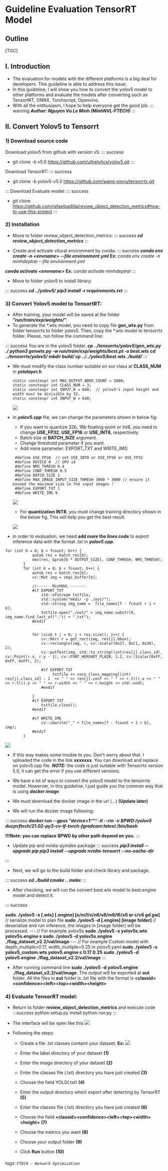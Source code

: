 # Guideline Evaluation TensorRT Model

## Outline
[TOC]


## I. Introduction
- The evaluation for models with the different platforms is a big deal for developers. This guideline is able to address this issue. 
- In this guideline, I will show you how to convert the yolov5 model to other platforms and evaluate the models after converting such as TensortRT, ONNX, Torchscript, Openvino.
- With all the enthusiasm, I hope to help everyone get the good job.
:::    warning
***Author: Nguyen Vu Le Minh (MinhNVL-FTECH)***
:::



## II. Convert Yolov5 to Tensorrt

### 1) Download source code

Download yolov5 from github with version v5:
:::    success
- git clone -b v5.0 https://github.com/ultralytics/yolov5.git
:::


Download TensorRT:
:::    success
- git clone -b yolov5-v5.0 https://github.com/wang-xinyu/tensorrtx.git

:::
Download Evaluate model:
:::    success
- git clone https://github.com/rafaelpadilla/review_object_detection_metrics#how-to-use-this-project
:::

### 2) Installation

- Move to folder review_object_detection_metrics:
:::    success
***cd review_object_detection_metrics***
:::


- Create and activate vitural environment by conda:
:::  success
***conda env create -n \<envname> --file environment.yml***
**Ex:** *conda env create -n minhdeptrai --file environment.yml*
    
***conda activate \<envname>***
**Ex:** *conda activate minhdeptrai*
:::

- Move to folder yolov5 to install library:
    
:::    success
***cd .\./yolov5/***
***pip3 install -r requirements.txt***
:::   
    
### 3) Convert Yolov5 model to TensortRT:

- After training, your model will be saved at the folder ***"run/train/exp/weights/"***. 
- To generate the *.wts model, you need to copy file **gen_wts\.py** from folder tensorrtx to folder yolov5. Then, copy the *.wts model to tensorrtx folder. Please, run follow the command line:
    
:::    success
You are in the yolov5 folder.
***cp .\./tensorrtx/yolov5/gen_wts.py ./***
***python3 genwts.py -w run/train/exp/weights/best.pt -o best.wts***
***cd .\./tensorrtx/yolov5/
mkdir build/
cp .\./.\./yolov5/best.wts ./build/***
:::       

- We must modify the class number suitable on our class at **CLASS_NUM** in ***yololayer.h***
     ```
     static constexpr int MAX_OUTPUT_BBOX_COUNT = 1000;
    static constexpr int CLASS_NUM = 3;
    static constexpr int INPUT_H = 640;  // yolov5's input height and width must be divisible by 32.
    static constexpr int INPUT_W = 640;
    ```
    ![](https://i.imgur.com/iySpjd2.png)

- In ***yolov5.cpp*** file, we can change the parameters shown in below fig:
    - If you want to quantize 32b, 16b floating-point or Int8, you need to change **USE_FP32**, **USE_FP16** or **USE_INT8**, respectively
    - Batch size at **BATCH_SIZE** argument.
    - Change threshold parameter if you want.
    - Add more parameter: EXPORT_TXT and WRITE_IMG
   ``` 
    #define USE_FP16  // set USE_INT8 or USE_FP16 or USE_FP32
    #define DEVICE 0  // GPU id
    #define NMS_THRESH 0.4
    #define CONF_THRESH 0.5
    #define BATCH_SIZE 1
    #define MAX_IMAGE_INPUT_SIZE_THRESH 3000 * 3000 // ensure it exceed the maximum size in the input images !
    #define EXPORT_TXT 1 
    #define WRITE_IMG 0 
   ```
    ![](https://i.imgur.com/9ZmttfY.png)
    
    - For **quantization INT8**, you must change training directory shown in the below fig. This will help you get the best result. 
    
    ![](https://i.imgur.com/OQAFuhX.png)

    
    
- In order to evaluation, we need **add more the lines code** to export inference data with the format .txt in ***yolov5.cpp***.
``` 
for (int b = 0; b < fcount; b++) {
            auto& res = batch_res[b];
            nms(res, &prob[b * OUTPUT_SIZE], CONF_THRESH, NMS_THRESH);
        }
        for (int b = 0; b < fcount; b++) {
            auto& res = batch_res[b];
            cv::Mat img = imgs_buffer[b];

            //------ MinhNVL -------
            #if EXPORT_TXT
                std::ofstream txtfile;
                std::system("mkdir -p ./out/");
                std::string img_name =  file_names[f - fcount + 1 + b];
                txtfile.open("./out/" + img_name.substr(0, img_name.find_last_of(".")) + ".txt");
            #endif


            for (size_t j = 0; j < res.size(); j++) {
                cv::Rect r = get_rect(img, res[j].bbox);
                cv::rectangle(img, r, cv::Scalar(0x27, 0xC1, 0x36), 2);
                cv::putText(img, std::to_string((int)res[j].class_id), cv::Point(r.x, r.y - 1), cv::FONT_HERSHEY_PLAIN, 1.2, cv::Scalar(0xFF, 0xFF, 0xFF), 2);

                #if EXPORT_TXT
                     txtfile << coco_class_mapping[(int) res[j].class_id] - 1  << " " << res[j].conf << " " << r.tl().x << " " << r.tl().y << " " << r.width << " " << r.height << std::endl;
                #endif

            }
            #if EXPORT_TXT
                txtfile.close();
            #endif

            #if WRITE_IMG
                cv::imwrite("_" + file_names[f - fcount + 1 + b], img);
            #endif
        }
```    
![](https://i.imgur.com/jz1HqWc.png)
    
- If this way makes some trouble to you. Don't worry about that. I uploaded the code in the link **xxxxxxx**. You can download and replace on yolov5.cpp file. ***NOTE:*** the code is just suitable with Tensorrtx version 5.0, it can get the error if you use different versions.

    
- We have a lot of ways to convert the yolov5 model to the tensorrtx model. Howerver, in this guideline, I just guide you the common way that is using ***docker image***
    
- We must download the docker image in the url (...) **(Update later)**
- We will run the docker image following:

:::    success
***docker run --gpus "device=1^"^ -it --rm -v $PWD:/yolov5 ducpvftech/21.02-py3-cv-tf-torch-fgradcam:latest /bin/bash***

    
**!!!Note: you can replace $PWD by other path depend on you.**
:::

- Update pip and nvidia-pyindex package
:::    success
***pip3 install --upgrade pip
    pip3 install --upgrade nvidia-tensorrt --no-cache-dir***

:::  
    
- Next, we will go to the build folder and check library and package.
    
:::    success
***cd ./build
cmake ..
make***
:::      

- After checking, we will run the convert best.wts model to best.engine model and detect it.


:::    success


**sudo ./yolov5 -s [.wts] [.engine] [s/m/l/x/n6/s6/m6/l6/x6 or c/c6 gd gw]**  // serialize model to plan file
**sudo ./yolov5 -d [.engine] [image folder]**  // deserialize and run inference, the images in [image folder] will be processed.
     ---
// For example yolov5s
**sudo ./yolov5 -s yolov5s.wts yolov5s.engine s**
**sudo ./yolov5 -d yolov5s.engine ./flag_dataset_v2.2/val/image**
    ---
// For example Custom model with depth_multiple=0.17, width_multiple=0.25 in yolov5.yaml
**sudo ./yolov5 -s yolov5_custom.wts yolov5.engine c 0.17 0.25**
**sudo ./yolov5 -d yolov5.engine ./flag_dataset_v2.2/val/image** 
:::

- After running command line **sudo ./yolov5 -d yolov5.engine ./flag_dataset_v2.2/val/image**. The output will be exported at **out** folder. All the files in **out** folder is .txt file with the format is **\<classid>\<confidence>\<left>\<top>\<width>\<height>**

### 4) Evaluate TensorRT model:

- Return to folder **review_object_detection_metrics** and execute code
:::success
python setup.py install
python run.py
:::
- The interface will be open like this
![](https://i.imgur.com/FtJQAg8.png)

- Following the steps:
    - Create a file .txt classes containt your dataset. **Ex:**
            ![](https://i.imgur.com/Wo9uRIV.png)
            
    - Enter the label directory of your dataset **(1)**
    - Enter the image directory of your dataset **(2)**
    - Enter the classes file (.txt) directory you have just created **(3)**
    - Choose the field YOLO(.txt) **(4)**
    - Enter the output directory which export after detecting by TensorRT **(5)**
    - Enter the classes file (.txt) directory you have just created **(6)**
    - Choose the field **\<classid>\<confidence>\<left>\<top>\<width>\<height>** **(7)**
    - Choose the metrics you want **(8)**
    - Choose your output folder **(9)**
    - Click **Run** button **(10)**

    
######  tags: `FTECH - Network Optimization`